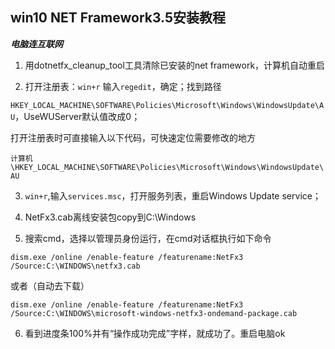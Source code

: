 ## win10 NET Framework3.5安装教程

 

***电脑连互联网***

 

1. 用dotnetfx_cleanup_tool工具清除已安装的net framework，计算机自动重启

  

2. 打开注册表：```win+r``` 输入```regedit```，确定；找到路径

```HKEY_LOCAL_MACHINE\SOFTWARE\Policies\Microsoft\Windows\WindowsUpdate\AU```，UseWUServer默认值改成0；

 

打开注册表时可直接输入以下代码，可快速定位需要修改的地方

```计算机\HKEY_LOCAL_MACHINE\SOFTWARE\Policies\Microsoft\Windows\WindowsUpdate\AU```

 

3. ```win+r```,输入```services.msc```，打开服务列表，重启Windows Update service；

  

4. NetFx3.cab离线安装包copy到C:\Windows

 

5. 搜索cmd，选择以管理员身份运行，在cmd对话框执行如下命令

```dism.exe /online /enable-feature /featurename:NetFx3 /Source:C:\WINDOWS\netfx3.cab```

或者（自动去下载）

```dism.exe /online /enable-feature /featurename:NetFx3 /Source:C:\WINDOWS\microsoft-windows-netfx3-ondemand-package.cab```

 

6. 看到进度条100%并有“操作成功完成”字样，就成功了。重启电脑ok